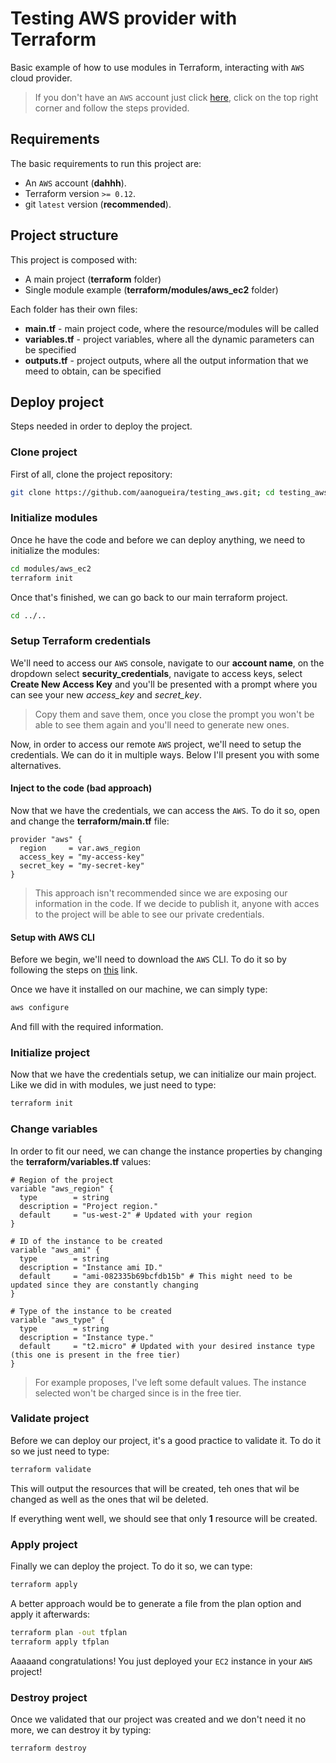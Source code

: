 # Testing AWS provider with Terraform

Basic example of how to use modules in Terraform, interacting with
`AWS` cloud provider.

> If you don't have an `AWS` account just click [here](https://aws.amazon.com/account/), click on the top right corner and follow the steps provided.

## Requirements

The basic requirements to run this project are:

* An `AWS` account (**dahhh**).
* Terraform version `>= 0.12`.
* git `latest` version (**recommended**).

## Project structure

This project is composed with:

* A main project (**terraform** folder)
* Single module example (**terraform/modules/aws_ec2** folder)

Each folder has their own files:

* **main<span></span>.tf** - main project code, where the resource/modules will be called
* **variables<span></span>.tf** - project variables, where all the dynamic parameters can be specified
* **outputs<span></span>.tf** - project outputs, where all the output information that we meed to obtain, can be specified

## Deploy project

Steps needed in order to deploy the project.

### Clone project

First of all, clone the project repository:

```bash
git clone https://github.com/aanogueira/testing_aws.git; cd testing_aws/terraform
```

### Initialize modules

Once he have the code and before we can deploy anything, we need to initialize the modules:

```bash
cd modules/aws_ec2
terraform init
```

Once that's finished, we can go back to our main terraform project.

```bash
cd ../..
```

### Setup Terraform credentials

We'll need to access our `AWS` console, navigate to our **account name**,
on the dropdown select **security_credentials**, navigate to access keys, select **Create New Access Key**
and you'll be presented with a prompt where you can see your new *access_key* and *secret_key*.

> Copy them and save them, once you close the prompt you won't be able to see them again and you'll need to generate new ones.

Now, in order to access our remote `AWS` project, we'll need to setup the credentials. We can do it
in multiple ways. Below I'll present you with some alternatives.

#### Inject to the code (bad approach)

Now that we have the credentials, we can access the `AWS`. To do it so, open and change
the **terraform/main.tf** file:

```hcl
provider "aws" {
  region     = var.aws_region
  access_key = "my-access-key"
  secret_key = "my-secret-key"
}
```

> This approach isn't recommended since we are exposing our information in the code. If we decide to publish it, anyone with acces to the project will be able to see our private credentials.

#### Setup with AWS CLI

Before we begin, we'll need to download the `AWS` CLI. To do it so by following the steps
on [this](https://docs.aws.amazon.com/cli/latest/userguide/install-cliv2.html) link.

Once we have it installed on our machine, we can simply type:

```bash
aws configure
```

And fill with the required information.

### Initialize project

Now that we have the credentials setup, we can initialize our main project. Like we did in with modules,
we just need to type:

```bash
terraform init
```

### Change variables

In order to fit our need, we can change the instance properties by changing the  **terraform/variables.tf** values:

```hcl
# Region of the project
variable "aws_region" {
  type        = string
  description = "Project region."
  default     = "us-west-2" # Updated with your region
}

# ID of the instance to be created
variable "aws_ami" {
  type        = string
  description = "Instance ami ID."
  default     = "ami-082335b69bcfdb15b" # This might need to be updated since they are constantly changing
}

# Type of the instance to be created
variable "aws_type" {
  type        = string
  description = "Instance type."
  default     = "t2.micro" # Updated with your desired instance type (this one is present in the free tier)
}
```

> For example proposes, I've left some default values. The instance selected won't be charged since is in the free tier.

### Validate project

Before we can deploy our project, it's a good practice to validate it. To do it so we just need to type:

```bash
terraform validate
```

This will output the resources that will be created, teh ones that wil be changed as well as the ones
that wil be deleted.

If everything went well, we should see that only **1** resource will be created.

### Apply project

Finally we can deploy the project. To do it so, we can type:

```bash
terraform apply
```

A better approach would be to generate a file from the plan option and apply it afterwards:

```bash
terraform plan -out tfplan
terraform apply tfplan
```

Aaaaand congratulations! You just deployed your `EC2` instance in your `AWS` project!

### Destroy project

Once we validated that our project was created and we don't need it no more, we can destroy it by typing:

```bash
terraform destroy
```
